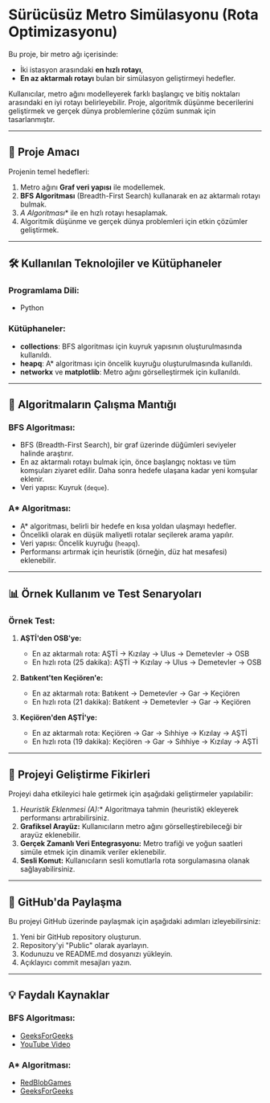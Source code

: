 # Sürücüsüz Metro Simülasyonu (Rota Optimizasyonu)

Bu proje, bir metro ağı içerisinde:
- İki istasyon arasındaki **en hızlı rotayı**,
- **En az aktarmalı rotayı** bulan bir simülasyon geliştirmeyi hedefler.

Kullanıcılar, metro ağını modelleyerek farklı başlangıç ve bitiş noktaları arasındaki en iyi rotayı belirleyebilir. Proje, algoritmik düşünme becerilerini geliştirmek ve gerçek dünya problemlerine çözüm sunmak için tasarlanmıştır.

---

## 🚀 Proje Amacı

Projenin temel hedefleri:
1. Metro ağını **Graf veri yapısı** ile modellemek.
2. **BFS Algoritması** (Breadth-First Search) kullanarak en az aktarmalı rotayı bulmak.
3. **A* Algoritması** ile en hızlı rotayı hesaplamak.
4. Algoritmik düşünme ve gerçek dünya problemleri için etkin çözümler geliştirmek.

---

## 🛠️ Kullanılan Teknolojiler ve Kütüphaneler

### Programlama Dili:
- Python

### Kütüphaneler:
- **collections**: BFS algoritması için kuyruk yapısının oluşturulmasında kullanıldı.
- **heapq**: A* algoritması için öncelik kuyruğu oluşturulmasında kullanıldı.
- **networkx** ve **matplotlib**: Metro ağını görselleştirmek için kullanıldı.

---

## 📜 Algoritmaların Çalışma Mantığı

### BFS Algoritması:
- BFS (Breadth-First Search), bir graf üzerinde düğümleri seviyeler halinde araştırır.
- En az aktarmalı rotayı bulmak için, önce başlangıç noktası ve tüm komşuları ziyaret edilir. Daha sonra hedefe ulaşana kadar yeni komşular eklenir.
- Veri yapısı: Kuyruk (`deque`).

### A* Algoritması:
- A* algoritması, belirli bir hedefe en kısa yoldan ulaşmayı hedefler.
- Öncelikli olarak en düşük maliyetli rotalar seçilerek arama yapılır.
- Veri yapısı: Öncelik kuyruğu (`heapq`).
- Performansı artırmak için heuristik (örneğin, düz hat mesafesi) eklenebilir.

---

## 📊 Örnek Kullanım ve Test Senaryoları

### Örnek Test:
1. **AŞTİ'den OSB'ye:**
   - En az aktarmalı rota: AŞTİ -> Kızılay -> Ulus -> Demetevler -> OSB
   - En hızlı rota (25 dakika): AŞTİ -> Kızılay -> Ulus -> Demetevler -> OSB

2. **Batıkent'ten Keçiören'e:**
   - En az aktarmalı rota: Batıkent -> Demetevler -> Gar -> Keçiören
   - En hızlı rota (21 dakika): Batıkent -> Demetevler -> Gar -> Keçiören

3. **Keçiören'den AŞTİ'ye:**
   - En az aktarmalı rota: Keçiören -> Gar -> Sıhhiye -> Kızılay -> AŞTİ
   - En hızlı rota (19 dakika): Keçiören -> Gar -> Sıhhiye -> Kızılay -> AŞTİ

---

## 🌟 Projeyi Geliştirme Fikirleri

Projeyi daha etkileyici hale getirmek için aşağıdaki geliştirmeler yapılabilir:
1. **Heuristik Eklenmesi (A*):** Algoritmaya tahmin (heuristik) ekleyerek performansı artırabilirsiniz.
2. **Grafiksel Arayüz:** Kullanıcıların metro ağını görselleştirebileceği bir arayüz eklenebilir.
3. **Gerçek Zamanlı Veri Entegrasyonu:** Metro trafiği ve yoğun saatleri simüle etmek için dinamik veriler eklenebilir.
4. **Sesli Komut:** Kullanıcıların sesli komutlarla rota sorgulamasına olanak sağlayabilirsiniz.

---

## 📂 GitHub'da Paylaşma

Bu projeyi GitHub üzerinde paylaşmak için aşağıdaki adımları izleyebilirsiniz:
1. Yeni bir GitHub repository oluşturun.
2. Repository'yi "Public" olarak ayarlayın.
3. Kodunuzu ve README.md dosyanızı yükleyin.
4. Açıklayıcı commit mesajları yazın.

---

## 💡 Faydalı Kaynaklar

### BFS Algoritması:
- [GeeksForGeeks](https://www.geeksforgeeks.org/breadth-first-search-or-bfs-for-a-graph/)
- [YouTube Video](https://www.youtube.com/watch?v=oDqjPvD54Ss)

### A* Algoritması:
- [RedBlobGames](https://www.redblobgames.com/pathfinding/a-star/introduction.html)
- [GeeksForGeeks](https://www.geeksforgeeks.org/a-search-algorithm/)
